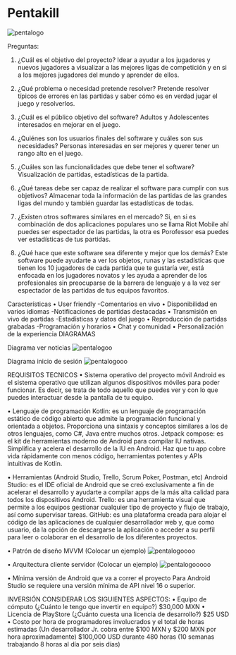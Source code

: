 # Pentakill
![pentalogo](/pentakill.png"logo")

Preguntas:
1.	¿Cuál es el objetivo del proyecto? Idear a ayudar a los jugadores y nuevos jugadores a visualizar a las mejores ligas de competición y en si a los mejores jugadores del mundo y aprender de ellos.

2.	¿Qué problema o necesidad pretende resolver? Pretende resolver típicos de errores en las partidas y saber cómo es en verdad jugar el juego y resolverlos.

3.	¿Cuál es el público objetivo del software? Adultos y Adolescentes interesados en mejorar en el juego.

4.	¿Quiénes son los usuarios finales del software y cuáles son sus necesidades? Personas interesadas en ser mejores y querer tener un rango alto en el juego.

5.	¿Cuáles son las funcionalidades que debe tener el software? Visualización de partidas, estadísticas de la partida.

6.	¿Qué tareas debe ser capaz de realizar el software para cumplir con sus objetivos? Almacenar toda la información de las partidas de las grandes ligas del mundo y también guardar las estadísticas de todas.

7.	¿Existen otros softwares similares en el mercado? Si, en si es combinación de dos aplicaciones populares uno se llama Riot Mobile ahí puedes ser espectador de las partidas, la otra es Porofessor esa puedes ver estadísticas de tus partidas.

8.	¿Qué hace que este software sea diferente y mejor que los demás? Este software puede ayudarte a ver los objetos, runas y las estadísticas que tienen los 10 jugadores de cada partida que te gustaría ver, está enfocada en los jugadores novatos y les ayuda a aprender de los profesionales sin preocuparse de la barrera de lenguaje y a la vez ser espectador de las partidas de tus equipos favoritos.

Características
•	User friendly                                              -Comentarios en vivo
•	Disponibilidad en varios idiomas               -Notificaciones de partidas destacadas
•	Transmisión en vivo de partidas                 -Estadísticas y datos del juego
•	Reproducción de partidas grabadas            -Programación y horarios
•	Chat y comunidad
•	Personalización de la experiencia
DIAGRAMAS

Diagrama ver noticias
![pentalogoo](/ver%20noticias.png"noticias")

Diagrama inicio de sesión
![pentalogooo](/inicio%20de%20sesion.png"sesion")
























REQUISITOS TECNICOS
• Sistema operativo del proyecto móvil 
Android es el sistema operativo que utilizan algunos dispositivos móviles para poder funcionar. Es decir, se trata de todo aquello que puedes ver y con lo que puedes interactuar desde la pantalla de tu equipo.

• Lenguaje de programación 
Kotlin: es un lenguaje de programación estático de código abierto que admite la programación funcional y orientada a objetos. Proporciona una sintaxis y conceptos similares a los de otros lenguajes, como C#, Java entre muchos otros. 
Jetpack compose: es el kit de herramientas moderno de Android para compilar IU nativas. Simplifica y acelera el desarrollo de la IU en Android. Haz que tu app cobre vida rápidamente con menos código, herramientas potentes y APIs intuitivas de Kotlin.


• Herramientas (Android Studio, Trello, Scrum Poker, Postman,  etc)
Android Studio: es el IDE oficial de Android que se creó exclusivamente a fin de acelerar el desarrollo y ayudarte a compilar apps de la más alta calidad para todos los dispositivos Android.
Trello: es una herramienta visual que permite a los equipos gestionar cualquier tipo de proyecto y flujo de trabajo, así como supervisar tareas.
GitHub: es una plataforma creada para alojar el código de las aplicaciones de cualquier desarrollador web y, que como usuario, da la opción de descargarse la aplicación o acceder a su perfil para leer o colaborar en el desarrollo de los diferentes proyectos.
 
• Patrón de diseño MVVM (Colocar un ejemplo) 
![pentalogoooo](/MVVM.png"mvvm")


• Arquitectura cliente servidor (Colocar un ejemplo)
![pentalogooooo](/CLIENTE-SERVIDOR.png"client")










• Mínima versión de Android que va a correr el proyecto
Para Android Studio se requiere una versión mínima de API nivel 16 o superior.

INVERSIÓN CONSIDERAR LOS SIGUIENTES ASPECTOS:
• Equipo de cómputo (¿Cuánto le tengo que invertir en equipo?) $30,000 MXN
• Licencia de PlayStore (¿Cuánto cuesta una licencia de desarrollo?) $25 USD
• Costo por hora de programadores involucrados y el total de horas estimadas (Un
desarrollador Jr. cobra entre $100 MXN y $200 MXN por hora aproximadamente)
$100,000 USD durante 480 horas (10 semanas trabajando 8 horas al día por seis días)


